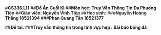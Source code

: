 #**CS336.L11**
##**Đồ Án Cuối Kì**
##**Môn học: Truy Vấn Thông Tin Đa Phương Tiện**
##**Giáo viên: Nguyễn Vinh Tiệp**
##**Học sinh:**
###**Nguyễn Hoàng Thắng 18521394**
###**Phan Quang Tấn 18521377**

##**Đề tài:**
###**Truy vấn thông tin trong lĩnh vực hẹp : Bài báo bóng đá**
